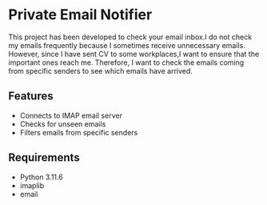 # Private Email Notifier

This project has been developed to check your email inbox.I do not check my emails frequently because I sometimes receive unnecessary emails. 
However, since I have sent CV to some workplaces,I want to ensure that the important ones reach me. Therefore, I want to check the emails coming from specific senders to see which emails have arrived.

## Features
- Connects to IMAP email server
- Checks for unseen emails
- Filters emails from specific senders


## Requirements
- Python 3.11.6
- imaplib
- email
